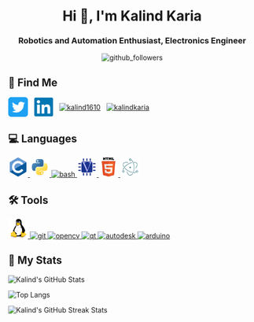 
<h1 align="center">Hi 👋, I'm Kalind Karia</h1>
<h3 align="center">Robotics and Automation Enthusiast, Electronics Engineer</h3>

<p align="center">
    <!-- <img src="https://komarev.com/ghpvc/?username=kalindkaria&label=Profile%20views&color=0e75b6&style=flat" alt="kalindkaria" /> -->
    <img src="https://img.shields.io/github/followers/kalindkaria?style=social" alt="github_followers"/>
</p>


## :mag_right: Find Me

<p align="left">
    <!--<a href="https://dev.to/kalindkaria" target="blank"><img align="center" src="https://cdn.jsdelivr.net/npm/simple-icons@3.0.1/icons/dev-dot-to.svg" alt="kalindkaria" height="30" width="40" /></a>-->
    <a href="https://twitter.com/kalindkaria" target="blank"><img align="center" src="https://raw.githubusercontent.com/edent/SuperTinyIcons/master/images/svg/twitter.svg" alt="kalindkaria" height="40" width="40" /></a>&nbsp;&nbsp;
    <a href="https:glass//linkedin.com/in/kalind-karia" target="blank"><img align="center" src="https://raw.githubusercontent.com/devicons/devicon/master/icons/linkedin/linkedin-original.svg" alt="kalind-karia" height="40" width="40" /></a>&nbsp;&nbsp;
    <a href="https://www.codechef.com/users/kalind1610" target="blank"><img align="center" src="https://avatars1.githubusercontent.com/u/11960354" alt="kalind1610" height="40" width="40" /></a>&nbsp;&nbsp;
    <!--https://cdn.jsdelivr.net/npm/simple-icons@3.1.0/icons/codechef.svg-->
    <a href="https://medium.com/kalindkaria" target="blank"><img align="center" src="https://cdn.jsdelivr.net/npm/simple-icons@3.0.1/icons/medium.svg" alt="kalindkaria" height="40" width="40" /></a>
</p>


## :computer: Languages

<p align="left">
  <a href="https://www.cprogramming.com/" target="_blank"> <img src="https://raw.githubusercontent.com/devicons/devicon/master/icons/c/c-original.svg" alt="c" width="40" height="40"/> </a>
  <a href="https://www.python.org" target="_blank"> <img src="https://raw.githubusercontent.com/devicons/devicon/master/icons/python/python-original.svg" alt="python" width="40" height="40"/> </a>
  <a href="https://www.gnu.org/software/bash/" target="_blank"> <img src="https://www.vectorlogo.zone/logos/gnu_bash/gnu_bash-icon.svg" alt="bash" width="40" height="40"/> </a>
  <a href="https://www.javatpoint.com/verilog" target="_blank"> <img src="https://raw.githubusercontent.com/vscode-icons/vscode-icons/master/icons/file_type_verilog.svg" alt="verilog" width="40" height="40"/> </a>
  <a href="https://www.w3.org/html/" target="_blank"> <img src="https://raw.githubusercontent.com/devicons/devicon/master/icons/html5/html5-original-wordmark.svg" alt="html5" width="40" height="40"/> </a>
  <a href="https://www.electronjs.org" target="_blank"> <img src="https://raw.githubusercontent.com/devicons/devicon/master/icons/electron/electron-original.svg" alt="electron" width="40" height="40"/> </a>
</p>


## :hammer_and_wrench: Tools

<p align="left">
  <a href="https://www.linux.org/" target="_blank"> <img src="https://raw.githubusercontent.com/devicons/devicon/master/icons/linux/linux-original.svg" alt="linux" width="40" height="40"/> </a>
  <a href="https://git-scm.com/" target="_blank"> <img src="https://www.vectorlogo.zone/logos/git-scm/git-scm-icon.svg" alt="git" width="40" height="40"/> </a>
  <a href="https://opencv.org/" target="_blank"> <img src="https://www.vectorlogo.zone/logos/opencv/opencv-icon.svg" alt="opencv" width="40" height="40"/> </a>
  <a href="https://www.qt.io/" target="_blank"> <img src="https://upload.wikimedia.org/wikipedia/commons/0/0b/Qt_logo_2016.svg" alt="qt" width="40" height="40"/> </a>
    <a href="https://www.autodesk.in/" target="_blank"> <img src="https://upload.wikimedia.org/wikipedia/commons/0/0a/Autodesk_Logo_A_only.svg" alt="autodesk" width="40" height="40"/> </a>
  <a href="https://www.arduino.cc/" target="_blank"> <img src="https://cdn.worldvectorlogo.com/logos/arduino-1.svg" alt="arduino" width="40" height="40"/> </a>
</p>


## :rocket: My Stats

![Kalind's GitHub Stats](https://github-readme-stats.vercel.app/api/?username=kalindkaria&count_private=true&show_icons=true&theme=radical)
<!-- &include_all_commits=true -->

<!-- <p>&nbsp;<img align="left" src="https://github-readme-stats.vercel.app/api/top-langs?username=kalindkaria&show_icons=true&theme=radical&locale=en&layout=compact" alt="kalindkaria" /></p> -->

![Top Langs](https://github-readme-stats.vercel.app/api/top-langs/?username=kalindkaria&theme=radical&layout=compact)

<!-- <p>&nbsp;<img align="center" src="https://github-readme-stats.vercel.app/api?username=kalindkaria&show_icons=true&theme=radical&locale=en" alt="kalindkaria" /></p> -->

![Kalind's GitHub Streak Stats](https://github-readme-streak-stats.herokuapp.com/?user=kalindkaria&theme=radical)

<!-- <p>&nbsp;<img align="left" src="https://github-readme-streak-stats.herokuapp.com/?user=kalindkaria&theme=dark" alt="kalindkaria" /></p> -->

<!--

### Hi there 👋 I'm Kalind

**kalindkaria/kalindkaria** is a ✨ _special_ ✨ repository because its `README.md` (this file) appears on your GitHub profile.

Here are some ideas to get you started:

- 🔭 I’m currently working on ...
- 🌱 I’m currently learning ...
- 👯 I’m looking to collaborate on ...
- 🤔 I’m looking for help with ...
- 💬 Ask me about ...
- 📫 How to reach me: ...
- 😄 Pronouns: ...
- ⚡ Fun fact: ...

-->
